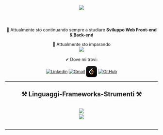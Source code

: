 <h1 align="center">
   <img src="https://readme-typing-svg.herokuapp.com/?font=Roboto&size=35&weight=700&pause=700&center=true&vCenter=true&width=500&height=70&color=006AFF&duration=5000&lines=Ei+Ciao!+👋;+sono+Antonino+Iorfida;+mi+occupo+di+Sviluppo+Web" />
</h1>
<br/>

<div align="center">
    
   🔭 Attualmente sto continuando sempre a studiare **Sviluppo Web Front-end & Back-end**
    
   🌱 Attualmente sto imparando 
   <br>
   <img src="https://skillicons.dev/icons?i=react,nodejs" />

   ✔ Dove mi trovi:
</div>

<div align="center">
   <a href="www.linkedin.com/in/antonino-iorfida-4723a72ba" target="_blank">
   <img align="center" src="https://skillicons.dev/icons?i=linkedin" alt="Linkedin" height="35" /></a>
   <span></span>
   <a href="mailto:antonioiorfida99@gmail.com" target="blank">
   <img align="center" src="https://skillicons.dev/icons?i=gmail" alt="Gmail" height="35" /></a>
   <span></span>
   <a href="https://leetcode.com/u/Mks30d/" target="blank">
   <img align="center" src="https://github.com/Mks30d/icons/blob/main/icons/leetcode_logo-modified.png" alt="Leetcode" height="36" /></a>
   <span></span>
   <a href="https://github.com/Mks30d" target="blank">
   <img align="center" src="https://skillicons.dev/icons?i=github" alt="GitHub" height="35" /></a>
   <!-- sqlite, safari, google-chrome are other good icon options -->
</div>

<hr/>

<h2 align="center">⚒️ Linguaggi-Frameworks-Strumenti ⚒️</h2>
<br/>

<div align="center">
  <img src="https://skillicons.dev/icons?i=php,laravel,mysql,npm,vite,git" />
  <br>
  <img src="https://skillicons.dev/icons?i=html,css,sass,javascript,vscode,vue,bootstrap,github" />

</div>
<br/>

<hr/>
